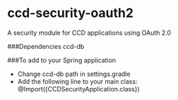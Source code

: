 # ccd-security-oauth2
A security module for CCD applications using OAuth 2.0

###Dependencies
ccd-db

###To add to your Spring application 
- Change ccd-db path in settings.gradle
- Add the following line to your main class:  @Import({CCDSecurityApplication.class})

